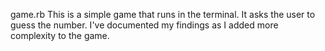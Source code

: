 game.rb
This is a simple game that runs in the terminal. It asks the user to guess the number. I've documented my findings as I added more complexity to the game.
